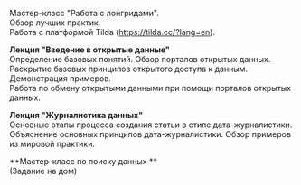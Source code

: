 Мастер-класс "Работа с лонгридами".    
Обзор лучших практик.    
Работа с платформой Tilda (https://tilda.cc/?lang=en).    

**Лекция "Введение в открытые данные"**    
Определение базовых понятий. Обзор порталов открытых данных. Раскрытие базовых принципов открытого доступа к данным.    
Демонстрация примеров.    
Работа по обмену открытыми данными при помощи порталов открытых данных.    

**Лекция "Журналистика данных"**    
Основные этапы процесса создания статьи в стиле дата-журналистики.     
Объяснение основных принципов дата-журналистики. Обзор примеров из мировой практики.

**Мастер-класс по поиску данных **    
(Задание на дом)  

